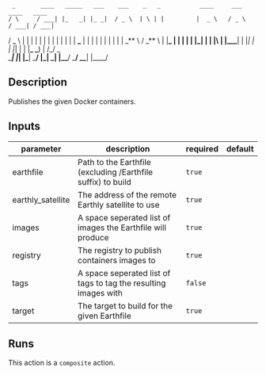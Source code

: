      _       ____   _____   ___    ___    _   _           ____     ___     ____   ____
    / \     / ___| |_   _| |_ _|  / _ \  | \ | |         |  _ \   / _ \   / ___| / ___|

/ \_ \ | | | | | | | | | | | \| | **\_** | | | | | | | | | | \_** \ / \_** \ |
|**_ | | | | | |_| | | |\ | |\_\_\_**| | |_| | | |_| | | |**\_ \_**) | /\_/ \_\
\_**_| |_| |\_**| \_**/ |\_| \_| |\_\_**/ \_**/ \_\_**| |\_\_\_\_/

## Description

Publishes the given Docker containers.

## Inputs

| parameter         | description                                                     | required | default |
| ----------------- | --------------------------------------------------------------- | -------- | ------- |
| earthfile         | Path to the Earthfile (excluding /Earthfile suffix) to build    | `true`   |         |
| earthly_satellite | The address of the remote Earthly satellite to use              | `true`   |         |
| images            | A space seperated list of images the Earthfile will produce     | `true`   |         |
| registry          | The registry to publish containers images to                    | `true`   |         |
| tags              | A space seperated list of tags to tag the resulting images with | `false`  |         |
| target            | The target to build for the given Earthfile                     | `true`   |         |

## Runs

This action is a `composite` action.
